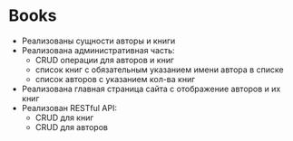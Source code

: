 # Books

* Реализованы сущности авторы и книги
* Реализована административная часть:
    * CRUD операции для авторов и книг
    * список книг с обязательным указанием имени автора в списке 
    * список авторов с указанием кол-ва книг
* Реализована главная страница сайта с отображение авторов и их книг
* Реализован RESTful API:
    * CRUD для книг
    * CRUD для авторов